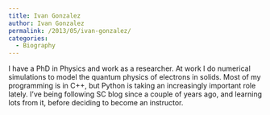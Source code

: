 ```yaml
---
title: Ivan Gonzalez
author: Ivan Gonzalez
permalink: /2013/05/ivan-gonzalez/
categories:
  - Biography
---
```

I have a PhD in Physics and work as a researcher. At work I do numerical simulations to model the quantum physics of electrons in solids. Most of my programming is in C++, but Python is taking an increasingly important role lately. I&#8217;ve being following SC blog since a couple of years ago, and learning lots from it, before deciding to become an instructor.
